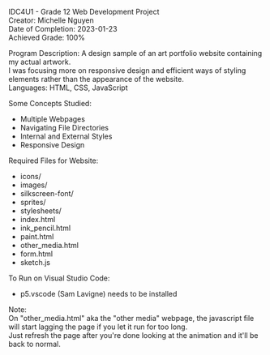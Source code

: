IDC4U1 - Grade 12 Web Development Project\
Creator: Michelle Nguyen\
Date of Completion: 2023-01-23\
Achieved Grade: 100%

Program Description: A design sample of an art portfolio website containing my actual artwork.\
I was focusing more on responsive design and efficient ways of styling elements rather than the appearance of the website.\
Languages: HTML, CSS, JavaScript

Some Concepts Studied:
- Multiple Webpages
- Navigating File Directories
- Internal and External Styles
- Responsive Design

Required Files for Website:
- icons/
- images/
- silkscreen-font/
- sprites/
- stylesheets/
- index.html         <!-- This is the homepage -->
- ink_pencil.html
- paint.html
- other_media.html
- form.html
- sketch.js

To Run on Visual Studio Code:
- p5.vscode (Sam Lavigne) needs to be installed

Note:\
On "other_media.html" aka the "other media" webpage, the javascript file will start lagging the page if you let it run for too long.\
Just refresh the page after you're done looking at the animation and it'll be back to normal.

